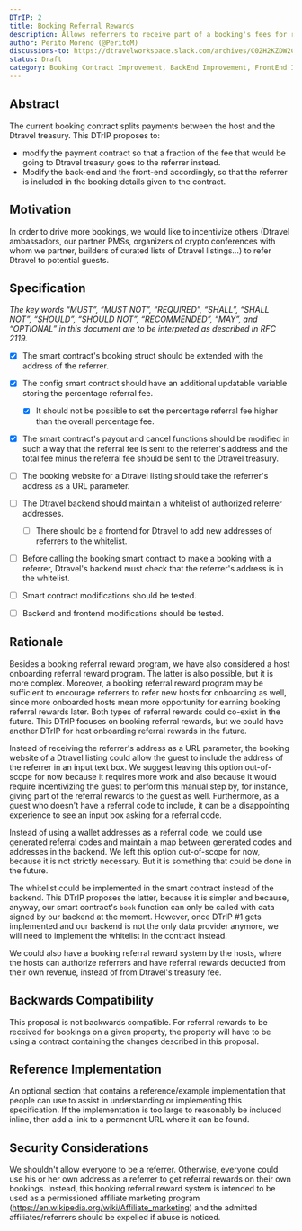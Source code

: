 ```yaml
---
DTrIP: 2
title: Booking Referral Rewards
description: Allows referrers to receive part of a booking's fees for referring a booking.
author: Perito Moreno (@PeritoM)
discussions-to: https://dtravelworkspace.slack.com/archives/C02H2KZDW2C/p1660222547003739
status: Draft
category: Booking Contract Improvement, BackEnd Improvement, FrontEnd Improvement
---
```



## Abstract

The current booking contract splits payments between the host and the Dtravel treasury. This DTrIP proposes to:
- modify the payment contract so that a fraction of the fee that would be going to Dtravel treasury goes to the referrer instead.
- Modify the back-end and the front-end accordingly, so that the referrer is included in the booking details given to the contract.


## Motivation

In order to drive more bookings, we would like to incentivize others (Dtravel ambassadors, our partner PMSs, organizers of crypto conferences with whom we partner, builders of curated lists of Dtravel listings…) to refer Dtravel to potential guests.


## Specification

_The key words “MUST”, “MUST NOT”, “REQUIRED”, “SHALL”, “SHALL NOT”, “SHOULD”, “SHOULD NOT”, “RECOMMENDED”, “MAY”, and “OPTIONAL” in this document are to be interpreted as described in RFC 2119._

- [X] The smart contract's booking struct should be extended with the address of the referrer. 
- [X] The config smart contract should have an additional updatable variable storing the percentage referral fee.
    - [X] It should not be possible to set the percentage referral fee higher than the overall percentage fee.
- [X] The smart contract's payout and cancel functions should be modified in such a way that the referral fee is sent to the referrer's address and the total fee minus the referral fee should be sent to the Dtravel treasury.
- [ ] The booking website for a Dtravel listing should take the referrer's address as a URL parameter.
- [ ] The Dtravel backend should maintain a whitelist of authorized referrer addresses.
    - [ ] There should be a frontend for Dtravel to add new addresses of referrers to the whitelist.
- [ ] Before calling the booking smart contract to make a booking with a referrer, Dtravel's backend must check that the referrer's address is in the whitelist.
- [ ] Smart contract modifications should be tested.
- [ ] Backend and frontend modifications should be tested.


## Rationale

Besides a booking referral reward program, we have also considered a host onboarding referral reward program. The latter is also possible, but it is more complex. Moreover, a booking referral reward program may be sufficient to encourage referrers to refer new hosts for onboarding as well, since more onboarded hosts mean more opportunity for earning booking referral rewards later. Both types of referral rewards could co-exist in the future. This DTrIP focuses on booking referral rewards, but we could have another DTrIP for host onboarding referral rewards in the future.

Instead of receiving the referrer's address as a URL parameter, the booking website of a Dtravel listing could allow the guest to include the address of the referrer in an input text box. We suggest leaving this option out-of-scope for now because it requires more work and also because it would require incentivizing the guest to perform this manual step by, for instance, giving part of the referral rewards to the guest as well. Furthermore, as a guest who doesn't have a referral code to include, it can be a disappointing experience to see an input box asking for a referral code.

Instead of using a wallet addresses as a referral code, we could use generated referral codes and maintain a map between generated codes and addresses in the backend. We left this option out-of-scope for now, because it is not strictly necessary. But it is something that could be done in the future.

The whitelist could be implemented in the smart contract instead of the backend. This DTrIP proposes the latter, because it is simpler and because, anyway, our smart contract's `book` function can only be called with data signed by our backend at the moment. However, once DTrIP #1 gets implemented and our backend is not the only data provider anymore, we will need to implement the whitelist in the contract instead. 

We could also have a booking referral reward system by the hosts, where the hosts can authorize referrers and have referral rewards deducted from their own revenue, instead of from Dtravel's treasury fee.



## Backwards Compatibility

This proposal is not backwards compatible. For referral rewards to be received for bookings on a given property, the property will have to be using a contract containing the changes described in this proposal.


## Reference Implementation

An optional section that contains a reference/example implementation that people can use to assist in understanding or implementing this specification.  If the implementation is too large to reasonably be included inline, then add a link to a permanent URL where it can be found.


## Security Considerations

We shouldn't allow everyone to be a referrer. Otherwise, everyone could use his or her own address as a referrer to get referral rewards on their own bookings. Instead, this booking referral reward system is intended to be used as a permissioned affiliate marketing program (https://en.wikipedia.org/wiki/Affiliate_marketing) and the admitted affiliates/referrers should be expelled if abuse is noticed.